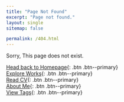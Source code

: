 ```yaml
---
title: "Page Not Found"
excerpt: "Page not found."
layout: single
sitemap: false

permalink: /404.html
---
```


Sorry, This page does not exist.

[Head back to Homepage](/){: .btn .btn--primary}   
[Explore Works](/works/){: .btn .btn--primary}  
[Read CV](/cv/){: .btn .btn--primary}  
[About Me](/about/){: .btn .btn--primary}   
[View Tags](/tags/){: .btn .btn--primary}  

